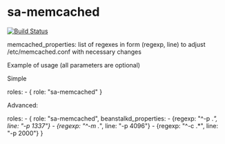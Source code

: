 sa-memcached
============

[![Build Status](https://travis-ci.org/softasap/sa-memcached.svg?branch=master)](https://travis-ci.org/softasap/sa-memcached)

memcached_properties: list of regexes in form (regexp, line) to adjust /etc/memcached.conf with necessary changes



Example of usage (all parameters are optional)

Simple

  roles:
    - {
        role: "sa-memcached"
      }


Advanced:


  roles:
    - {
        role: "sa-memcached",
        beanstalkd_properties:
          - {regexp: "^-p .*", line: "-p 1337"}
          - {regexp: "^-m .*", line: "-p 4096"}
          - {regexp: "^-c .*", line: "-p 2000"}
      }



